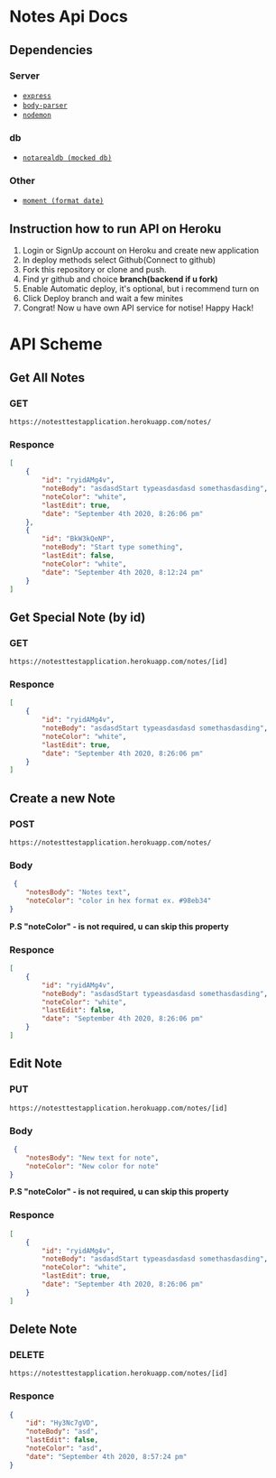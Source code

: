 # Notes Api Docs

## Dependencies

### **Server**
- [`express`](https://www.npmjs.com/package/express)
- [`body-parser`](https://www.npmjs.com/package/body-parser) 
- [`nodemon`](https://www.npmjs.com/package/nodemon) 

### **db**
- [`notarealdb (mocked db)`](https://www.npmjs.com/package/notarealdb)

### **Other**
- [`moment (format date)`](https://www.npmjs.com/package/moment) 


## Instruction how to run API on Heroku
1. Login or SignUp account on Heroku and create new application
2. In deploy methods select Github(Connect to github)
3. Fork this repository or clone and push.
4. Find yr github and choice **branch(backend if u fork)**
5. Enable Automatic deploy, it's optional, but i recommend turn on
6. Click Deploy branch and wait a few minites
7. Congrat! Now u have own API service for notise! Happy Hack! 

# API Scheme

## Get All Notes
### GET
`https://notesttestapplication.herokuapp.com/notes/`

### Responce
```json
[
    {
        "id": "ryidAMg4v",
        "noteBody": "asdasdStart typeasdasdasd somethasdasding",
        "noteColor": "white",
        "lastEdit": true,
        "date": "September 4th 2020, 8:26:06 pm"
    },
    {
        "id": "BkW3kQeNP",
        "noteBody": "Start type something",
        "lastEdit": false,
        "noteColor": "white",
        "date": "September 4th 2020, 8:12:24 pm"
    }
]
```

## Get Special Note (by id)
### GET
`https://notesttestapplication.herokuapp.com/notes/[id]`

### Responce
```json
[
    {
        "id": "ryidAMg4v",
        "noteBody": "asdasdStart typeasdasdasd somethasdasding",
        "noteColor": "white",
        "lastEdit": true,
        "date": "September 4th 2020, 8:26:06 pm"
    }
]
```

## Create a new Note
### POST
`https://notesttestapplication.herokuapp.com/notes/`

### Body
```json
 {
    "notesBody": "Notes text",
    "noteColor": "color in hex format ex. #98eb34"
}
```
**P.S "noteColor" - is not required, u can skip this property**



### Responce
```json
[
    {
        "id": "ryidAMg4v",
        "noteBody": "asdasdStart typeasdasdasd somethasdasding",
        "noteColor": "white",
        "lastEdit": false,
        "date": "September 4th 2020, 8:26:06 pm"
    }
]
```


## Edit Note
### PUT
`https://notesttestapplication.herokuapp.com/notes/[id]`

### Body
```json
 {
    "notesBody": "New text for note",
    "noteColor": "New color for note" 
}
```
**P.S "noteColor" - is not required, u can skip this property**

### Responce
```json
[
    {
        "id": "ryidAMg4v",
        "noteBody": "asdasdStart typeasdasdasd somethasdasding",
        "noteColor": "white",
        "lastEdit": true,
        "date": "September 4th 2020, 8:26:06 pm"
    }
]
```



## Delete Note
### DELETE
`https://notesttestapplication.herokuapp.com/notes/[id]`


### Responce
```json
{
    "id": "Hy3Nc7gVD",
    "noteBody": "asd",
    "lastEdit": false,
    "noteColor": "asd",
    "date": "September 4th 2020, 8:57:24 pm"
}
```

